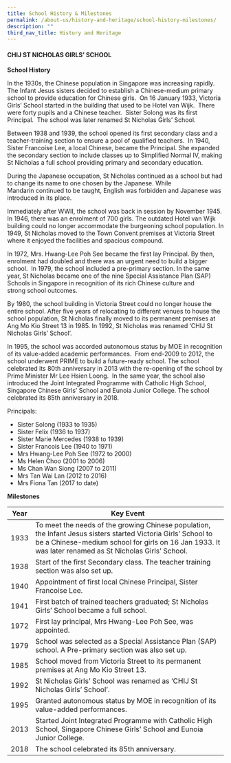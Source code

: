 ```yaml
---
title: School History & Milestones
permalink: /about-us/history-and-heritage/school-history-milestones/
description: ""
third_nav_title: History and Heritage
---
```

#### CHIJ ST NICHOLAS GIRLS’ SCHOOL

**School History**

In the 1930s, the Chinese population in Singapore was increasing rapidly. The Infant Jesus sisters decided to establish a Chinese-medium primary school to provide education for Chinese girls.  On 16 January 1933, Victoria Girls’ School started in the building that used to be Hotel van Wijk.  There were forty pupils and a Chinese teacher.  Sister Solong was its first Principal.  The school was later renamed St Nicholas Girls’ School.

Between 1938 and 1939, the school opened its first secondary class and a teacher-training section to ensure a pool of qualified teachers.  In 1940, Sister Francoise Lee, a local Chinese, became the Principal. She expanded the secondary section to include classes up to Simplified Normal IV, making St Nicholas a full school providing primary and secondary education.

During the Japanese occupation, St Nicholas continued as a school but had to change its name to one chosen by the Japanese. While Mandarin continued to be taught, English was forbidden and Japanese was introduced in its place.

Immediately after WWII, the school was back in session by November 1945. In 1946, there was an enrolment of 700 girls. The outdated Hotel van Wijk building could no longer accommodate the burgeoning school population. In 1949, St Nicholas moved to the Town Convent premises at Victoria Street where it enjoyed the facilities and spacious compound.

In 1972, Mrs. Hwang-Lee Poh See became the first lay Principal. By then, enrolment had doubled and there was an urgent need to build a bigger school.  In 1979, the school included a pre-primary section. In the same year, St Nicholas became one of the nine Special Assistance Plan (SAP) Schools in Singapore in recognition of its rich Chinese culture and strong school outcomes.

By 1980, the school building in Victoria Street could no longer house the entire school. After five years of relocating to different venues to house the school population, St Nicholas finally moved to its permanent premises at Ang Mo Kio Street 13 in 1985. In 1992, St Nicholas was renamed ‘CHIJ St Nicholas Girls’ School’.

In 1995, the school was accorded autonomous status by MOE in recognition of its value-added academic performances.  From end-2009 to 2012, the school underwent PRIME to build a future-ready school. The school celebrated its 80th anniversary in 2013 with the re-opening of the school by Prime Minister Mr Lee Hsien Loong.  In the same year, the school also introduced the Joint Integrated Programme with Catholic High School, Singapore Chinese Girls’ School and Eunoia Junior College. The school celebrated its 85th anniversary in 2018.

Principals:

*   Sister Solong (1933 to 1935)
*   Sister Felix (1936 to 1937)
*   Sister Marie Mercedes (1938 to 1939)
*   Sister Francois Lee (1940 to 1971)
*   Mrs Hwang-Lee Poh See (1972 to 2000)
*   Ms Helen Choo (2001 to 2006)
*   Ms Chan Wan Siong (2007 to 2011)
*   Mrs Tan Wai Lan (2012 to 2016)
*   Mrs Fiona Tan (2017 to date)

**Milestones**



| Year | Key Event |
| ---- | -------- |
| 1933 | To meet the needs of the growing Chinese population, the Infant Jesus sisters started Victoria Girls’ School to be a Chinese-medium school for girls on 16 Jan 1933. It was later renamed as St Nicholas Girls’ School. |
| 1938 | Start of the first Secondary class. The teacher training section was also set up. |
| 1940 | Appointment of first local Chinese Principal, Sister Francoise Lee. |
| 1941 | First batch of trained teachers graduated; St Nicholas Girls’ School became a full school. |
| 1972 | First lay principal, Mrs Hwang-Lee Poh See, was appointed. |
| 1979 | School was selected as a Special Assistance Plan (SAP) school. A Pre-primary section was also set up. |
| 1985 | School moved from Victoria Street to its permanent premises at Ang Mo Kio Street 13. |
| 1992 | St Nicholas Girls’ School was renamed as ‘CHIJ St Nicholas Girls’ School’. |
| 1995 | Granted autonomous status by MOE in recognition of its value-added performances. |
| 2013 | Started Joint Integrated Programme with Catholic High School, Singapore Chinese Girls’ School and Eunoia Junior College. |
| 2018 | The school celebrated its 85th anniversary. |

